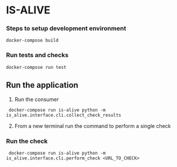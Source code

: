 # IS-ALIVE

### Steps to setup development environment
```shell
docker-compose build
```

### Run tests and checks
```shell
docker-compose run test
```


## Run the application

1. Run the consumer
```shell
 docker-compose run is-alive python -m is_alive.interface.cli.collect_check_results
```

2. From a new terminal run the command to perform a single check
### Run the check 
```shell
 docker-compose run is-alive python -m is_alive.interface.cli.perform_check <URL_TO_CHECK>
```
